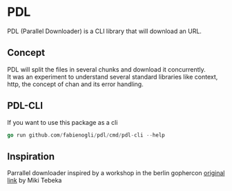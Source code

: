 # PDL
PDL (Parallel Downloader) is a CLI library that will download an URL.

## Concept
PDL will split the files in several chunks and download it concurrently.  
It was an experiment to understand several standard libraries like context, http, the concept of chan and its error handling.


## PDL-CLI
If you want to use this package as a cli
```go
go run github.com/fabienogli/pdl/cmd/pdl-cli --help
```

## Inspiration
Parrallel downloader inspired by a workshop in the berlin gophercon [original link](https://www.353solutions.com/c/pdl22/) by Miki Tebeka